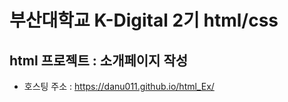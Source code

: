 # 부산대학교 K-Digital 2기 html/css
## html 프로젝트 : 소개페이지 작성
+ 호스팅 주소 : https://danu011.github.io/html_Ex/
